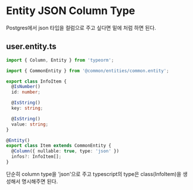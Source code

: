 # Entity JSON Column Type

Postgres에서 json 타입을 컬럼으로 주고 싶다면 밑에 처럼 하면 된다.

## user.entity.ts

```typescript
import { Column, Entity } from 'typeorm';

import { CommonEntity } from '@common/entities/common.entity';

export class InfoItem {
  @IsNumber()
  id: number;

  @IsString()
  key: string;

  @IsString()
  value: string;
}

@Entity()
export class Item extends CommonEntity {
  @Column({ nullable: true, type: 'json' })
  infos?: InfoItem[];
}
```


단순히 column type을 'json'으로 주고 typescript의 type은 class(InfoItem)을 생성해서 명시해주면 된다.